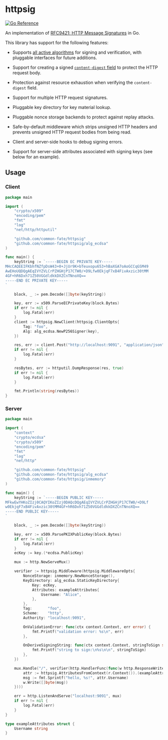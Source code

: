 # httpsig

[![Go Reference](https://pkg.go.dev/badge/github.com/common-fate/httpsig.svg)](https://pkg.go.dev/github.com/common-fate/httpsig)

An implementation of [RFC9421: HTTP Message Signatures](https://www.rfc-editor.org/rfc/rfc9421.html) in Go.

This library has support for the following features:

- Supports [all active algorithms](https://www.rfc-editor.org/rfc/rfc9421.html#section-6.2.2) for signing and verification, with pluggable interfaces for future additions.

- Support for creating a signed [`content-digest` field](https://www.rfc-editor.org/info/rfc9530) to protect the HTTP request body.

- Protection against resource exhaustion when verifying the `content-digest` field.

- Support for multiple HTTP request signatures.

- Pluggable key directory for key material lookup.

- Pluggable nonce storage backends to protect against replay attacks.

- Safe-by-default middleware which strips unsigned HTTP headers and prevents unsigned HTTP request bodies from being read.

- Client and server-side hooks to debug signing errors.

- Support for server-side attributes associated with signing keys (see below for an example).

## Usage

### Client

```go
package main

import (
	"crypto/x509"
	"encoding/pem"
	"fmt"
	"log"
	"net/http/httputil"

	"github.com/common-fate/httpsig"
	"github.com/common-fate/httpsig/alg_ecdsa"
)

func main() {
	keyString := `-----BEGIN EC PRIVATE KEY-----
MHcCAQEEIFKbhfNZfpDsW43+0+JjUr9K+bTeuxopu653+hBaXGA7oAoGCCqGSM49
AwEHoUQDQgAEqIVYZVLCrPZHGHjP17CTW0/+D9Lfw0EkjqF7xB4FivAxzic30tMM
4GF+hR6Dxh71Z50VGGdldkkDXZCnTNnoXQ==
-----END EC PRIVATE KEY-----
`

	block, _ := pem.Decode([]byte(keyString))

	key, err := x509.ParseECPrivateKey(block.Bytes)
	if err != nil {
		log.Fatal(err)
	}
	client := httpsig.NewClient(httpsig.ClientOpts{
		Tag: "foo",
		Alg: alg_ecdsa.NewP256Signer(key),
	})

	res, err := client.Post("http://localhost:9091", "application/json", nil)
	if err != nil {
		log.Fatal(err)
	}

	resBytes, err := httputil.DumpResponse(res, true)
	if err != nil {
		log.Fatal(err)
	}

	fmt.Println(string(resBytes))
}
```

### Server

```go
package main

import (
	"context"
	"crypto/ecdsa"
	"crypto/x509"
	"encoding/pem"
	"fmt"
	"log"
	"net/http"

	"github.com/common-fate/httpsig"
	"github.com/common-fate/httpsig/alg_ecdsa"
	"github.com/common-fate/httpsig/inmemory"
)

func main() {
	keyString := `-----BEGIN PUBLIC KEY-----
MFkwEwYHKoZIzj0CAQYIKoZIzj0DAQcDQgAEqIVYZVLCrPZHGHjP17CTW0/+D9Lf
w0EkjqF7xB4FivAxzic30tMM4GF+hR6Dxh71Z50VGGdldkkDXZCnTNnoXQ==
-----END PUBLIC KEY-----
`

	block, _ := pem.Decode([]byte(keyString))

	key, err := x509.ParsePKIXPublicKey(block.Bytes)
	if err != nil {
		log.Fatal(err)
	}
	ecKey := key.(*ecdsa.PublicKey)

	mux := http.NewServeMux()

	verifier := httpsig.Middleware(httpsig.MiddlewareOpts{
		NonceStorage: inmemory.NewNonceStorage(),
		KeyDirectory: alg_ecdsa.StaticKeyDirectory{
			Key: ecKey,
			Attributes: exampleAttributes{
				Username: "Alice",
			},
		},
		Tag:       "foo",
		Scheme:    "http",
		Authority: "localhost:9091",

		OnValidationError: func(ctx context.Context, err error) {
			fmt.Printf("validation error: %s\n", err)
		},

		OnDeriveSigningString: func(ctx context.Context, stringToSign string) {
			fmt.Printf("string to sign:\n%s\n\n", stringToSign)
		},
	})

	mux.Handle("/", verifier(http.HandlerFunc(func(w http.ResponseWriter, r *http.Request) {
		attr := httpsig.AttributesFromContext(r.Context()).(exampleAttributes)
		msg := fmt.Sprintf("hello, %s!", attr.Username)
		w.Write([]byte(msg))
	})))

	err = http.ListenAndServe("localhost:9091", mux)
	if err != nil {
		log.Fatal(err)
	}
}

type exampleAttributes struct {
	Username string
}
```
